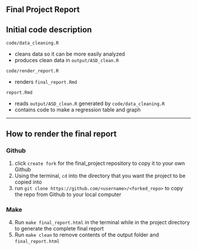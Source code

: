 
Final Project Report
------------------------------------------------------------------------

## Initial code description

`code/data_cleaning.R`

  - cleans data so it can be more easily analyzed
  - produces clean data in `output/ASD_clean.R`

`code/render_report.R`

  - renders `final_report.Rmd`

`report.Rmd`

  - reads `output/ASD_clean.R` generated by `code/data_cleaning.R`
  - contains code to make a regression table and graph

------------------------------------------------------------------------

## How to render the final report

### Github
  1. click `create fork` for the final_project repository to copy it to your own Github
  2. Using the terminal, `cd` into the directory that you want the project to be copied into
  3. run `git clone https://github.com/<username>/<forked_repo>` to copy the repo from Github to your local computer
  
### Make
  4. Run `make final_report.html` in the terminal while in the project directory to generate the complete final report
  5. Run `make clean` to remove contents of the output folder and `final_report.html`

